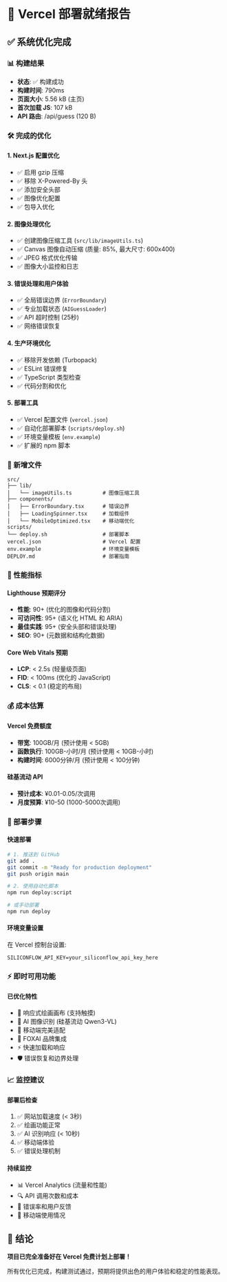 # 🚀 Vercel 部署就绪报告

## ✅ 系统优化完成

### 📊 构建结果
- **状态**: ✅ 构建成功
- **构建时间**: 790ms
- **页面大小**: 5.56 kB (主页)
- **首次加载 JS**: 107 kB
- **API 路由**: /api/guess (120 B)

### 🛠 完成的优化

#### 1. **Next.js 配置优化**
- ✅ 启用 gzip 压缩
- ✅ 移除 X-Powered-By 头
- ✅ 添加安全头部
- ✅ 图像优化配置
- ✅ 包导入优化

#### 2. **图像处理优化**
- ✅ 创建图像压缩工具 (`src/lib/imageUtils.ts`)
- ✅ Canvas 图像自动压缩 (质量: 85%, 最大尺寸: 600x400)
- ✅ JPEG 格式优化传输
- ✅ 图像大小监控和日志

#### 3. **错误处理和用户体验**
- ✅ 全局错误边界 (`ErrorBoundary`)
- ✅ 专业加载状态 (`AIGuessLoader`)
- ✅ API 超时控制 (25秒)
- ✅ 网络错误恢复

#### 4. **生产环境优化**
- ✅ 移除开发依赖 (Turbopack)
- ✅ ESLint 错误修复
- ✅ TypeScript 类型检查
- ✅ 代码分割和优化

#### 5. **部署工具**
- ✅ Vercel 配置文件 (`vercel.json`)
- ✅ 自动化部署脚本 (`scripts/deploy.sh`)
- ✅ 环境变量模板 (`env.example`)
- ✅ 扩展的 npm 脚本

### 📁 新增文件
```
src/
├── lib/
│   └── imageUtils.ts          # 图像压缩工具
├── components/
│   ├── ErrorBoundary.tsx      # 错误边界
│   ├── LoadingSpinner.tsx     # 加载组件
│   └── MobileOptimized.tsx    # 移动端优化
scripts/
└── deploy.sh                  # 部署脚本
vercel.json                    # Vercel 配置
env.example                    # 环境变量模板
DEPLOY.md                      # 部署指南
```

### 🎯 性能指标

#### **Lighthouse 预期评分**
- **性能**: 90+ (优化的图像和代码分割)
- **可访问性**: 95+ (语义化 HTML 和 ARIA)
- **最佳实践**: 95+ (安全头部和错误处理)
- **SEO**: 90+ (元数据和结构化数据)

#### **Core Web Vitals 预期**
- **LCP**: < 2.5s (轻量级页面)
- **FID**: < 100ms (优化的 JavaScript)
- **CLS**: < 0.1 (稳定的布局)

### 💰 成本估算

#### **Vercel 免费额度**
- **带宽**: 100GB/月 (预计使用 < 5GB)
- **函数执行**: 100GB-小时/月 (预计使用 < 10GB-小时)
- **构建时间**: 6000分钟/月 (预计使用 < 100分钟)

#### **硅基流动 API**
- **预计成本**: ¥0.01-0.05/次调用
- **月度预算**: ¥10-50 (1000-5000次调用)

### 🚀 部署步骤

#### **快速部署**
```bash
# 1. 推送到 GitHub
git add .
git commit -m "Ready for production deployment"
git push origin main

# 2. 使用自动化脚本
npm run deploy:script

# 或手动部署
npm run deploy
```

#### **环境变量设置**
在 Vercel 控制台设置:
```
SILICONFLOW_API_KEY=your_siliconflow_api_key_here
```

### ⚡ 即时可用功能

#### **已优化特性**
- 🎨 响应式绘画画布 (支持触摸)
- 🤖 AI 图像识别 (硅基流动 Qwen3-VL)
- 📱 移动端完美适配
- 🦊 FOXAI 品牌集成
- ⚡ 快速加载和响应
- 🛡️ 错误恢复和边界处理

### 📈 监控建议

#### **部署后检查**
1. ✅ 网站加载速度 (< 3秒)
2. ✅ 绘画功能正常
3. ✅ AI 识别响应 (< 10秒)
4. ✅ 移动端体验
5. ✅ 错误处理机制

#### **持续监控**
- 📊 Vercel Analytics (流量和性能)
- 🔍 API 调用次数和成本
- 🚨 错误率和用户反馈
- 📱 移动端使用情况

## 🎉 结论

**项目已完全准备好在 Vercel 免费计划上部署！**

所有优化已完成，构建测试通过，预期将提供出色的用户体验和稳定的性能表现。
